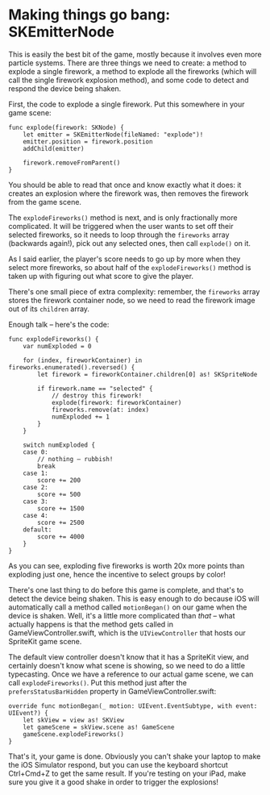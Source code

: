 # Making things go bang: SKEmitterNode

This is easily the best bit of the game, mostly because it involves even more particle systems. There are three things we need to create: a method to explode a single firework, a method to explode all the fireworks (which will call the single firework explosion method), and some code to detect and respond the device being shaken.

First, the code to explode a single firework. Put this somewhere in your game scene:

    func explode(firework: SKNode) {
        let emitter = SKEmitterNode(fileNamed: "explode")!
        emitter.position = firework.position
        addChild(emitter)

        firework.removeFromParent()
    }

You should be able to read that once and know exactly what it does: it creates an explosion where the firework was, then removes the firework from the game scene.

The `explodeFireworks()` method is next, and is only fractionally more complicated. It will be triggered when the user wants to set off their selected fireworks, so it needs to loop through the `fireworks` array (backwards again!), pick out any selected ones, then call `explode()` on it.

As I said earlier, the player's score needs to go up by more when they select more fireworks, so about half of the `explodeFireworks()` method is taken up with figuring out what score to give the player.

There's one small piece of extra complexity: remember, the `fireworks` array stores the firework container node, so we need to read the firework image out of its `children` array.

Enough talk – here's the code:

    func explodeFireworks() {
        var numExploded = 0

        for (index, fireworkContainer) in fireworks.enumerated().reversed() {
            let firework = fireworkContainer.children[0] as! SKSpriteNode

            if firework.name == "selected" {
                // destroy this firework!
                explode(firework: fireworkContainer)
                fireworks.remove(at: index)
                numExploded += 1
            }
        }

        switch numExploded {
        case 0:
            // nothing – rubbish!
            break
        case 1:
            score += 200
        case 2:
            score += 500
        case 3:
            score += 1500
        case 4:
            score += 2500
        default:
            score += 4000
        }
    }

As you can see, exploding five fireworks is worth 20x more points than exploding just one, hence the incentive to select groups by color!

There's one last thing to do before this game is complete, and that's to detect the device being shaken. This is easy enough to do because iOS will automatically call a method called `motionBegan()` on our game when the device is shaken. Well, it's a little more complicated than *that* – what actually happens is that the method gets called in GameViewController.swift, which is the `UIViewController` that hosts our SpriteKit game scene.

The default view controller doesn't know that it has a SpriteKit view, and certainly doesn't know what scene is showing, so we need to do a little typecasting. Once we have a reference to our actual game scene, we can call `explodeFireworks()`. Put this method just after the `prefersStatusBarHidden` property in GameViewController.swift:

    override func motionBegan(_ motion: UIEvent.EventSubtype, with event: UIEvent?) {
        let skView = view as! SKView
        let gameScene = skView.scene as! GameScene
        gameScene.explodeFireworks()
    }

That's it, your game is done. Obviously you can't shake your laptop to make the iOS Simulator respond, but you can use the keyboard shortcut Ctrl+Cmd+Z to get the same result. If you're testing on your iPad, make sure you give it a good shake in order to trigger the explosions!
